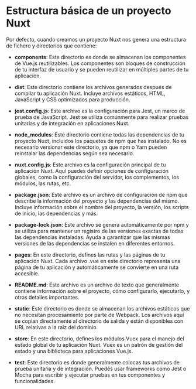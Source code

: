 # Estructura básica de un proyecto Nuxt

Por defecto, cuando creamos un proyecto Nuxt nos genera una estructura de fichero y directorios que contiene:

- **components**: Este directorio es donde se almacenan los componentes de Vue.js reutilizables. Los componentes son bloques de construcción de tu interfaz de usuario y se pueden reutilizar en múltiples partes de tu aplicación.

- **dist**: Este directorio contiene los archivos generados después de compilar tu aplicación Nuxt. Incluye archivos estáticos, HTML, JavaScript y CSS optimizados para producción.

- **jest.config.js**: Este archivo es la configuración para Jest, un marco de prueba de JavaScript. Jest se utiliza comúnmente para realizar pruebas unitarias y de integración en aplicaciones Nuxt.

- **node_modules**: Este directorio contiene todas las dependencias de tu proyecto Nuxt, incluidos los paquetes de npm que has instalado. No es necesario versionar este directorio, ya que npm o Yarn pueden reinstalar las dependencias según sea necesario.

- **nuxt.config.js**: Este archivo es la configuración principal de tu aplicación Nuxt. Aquí puedes definir opciones de configuración globales, como la configuración del servidor, los complementos, los módulos, las rutas, etc.

- **package.json**: Este archivo es un archivo de configuración de npm que describe la información del proyecto y las dependencias del mismo. Incluye información sobre el nombre del proyecto, la versión, los scripts de inicio, las dependencias y más.

- **package-lock.json**: Este archivo se genera automáticamente por npm y se utiliza para mantener un registro de las versiones exactas de todas las dependencias instaladas. Ayuda a garantizar que las mismas versiones de las dependencias se instalen en diferentes entornos.

- **pages**: En este directorio, defines las rutas y las páginas de tu aplicación Nuxt. Cada archivo .vue en este directorio representa una página de tu aplicación y automáticamente se convierte en una ruta accesible.

- **README.md**: Este archivo es un archivo de texto que generalmente contiene información sobre el proyecto, cómo configurarlo, ejecutarlo, y otros detalles importantes.

- **static**: Este directorio es donde se almacenan los archivos estáticos que no necesitan procesamiento por parte de Webpack. Los archivos aquí se copian directamente al directorio de salida y están disponibles con URL relativas a la raíz del dominio.

- **store**: En este directorio, defines los módulos Vuex para el manejo del estado global de tu aplicación Nuxt. Vuex es un patrón de gestión del estado y una biblioteca para aplicaciones Vue.js.

- **test**: Este directorio es donde generalmente colocas tus archivos de prueba unitaria y de integración. Puedes usar frameworks como Jest o Mocha para escribir y ejecutar pruebas en tus componentes y funcionalidades.
